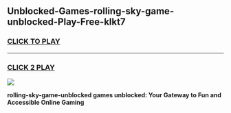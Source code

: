 
## Unblocked-Games-rolling-sky-game-unblocked-Play-Free-klkt7
<h3>
<a href="https://premium76.site?title=rolling-sky-game-unblocked&ref=15A">CLICK TO PLAY</a></h3>
<hr>

<h3>
<a href="https://premium76.site?title=rolling-sky-game-unblocked&ref=15A">CLICK 2 PLAY</a>
  
</h3>

<a href="https://premium76.site?title=rolling-sky-game-unblocked&ref=15A"><img src="https://clearcache.store/games.png"></a>


**rolling-sky-game-unblocked games unblocked: Your Gateway to Fun and Accessible Online Gaming**
